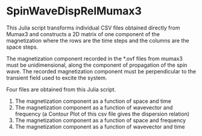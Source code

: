 # SpinWaveDispRelMumax3
This Julia script transforms individual CSV files obtained directly from Mumax3 and constructs a 2D matrix of one component of the magnetization where the rows are the time steps and the columns are the space steps. 

The magnetization component recorded in the *.ovf files from mumax3 must be unidimensional, along the component of propagation of the spin wave. The recorded magnetization component must be perpendicular to the transient field used to excite the system. 

Four files are obtained from this Julia script. 

1. The magnetization component as a function of space and time
2. The magnetization component as a function of wavevector and frequency (a Contour Plot of this csv file gives the dispersion relation)
3. The magnetization component as a function of space and frequency
4. The magnetization component as a function of wavevector and time


